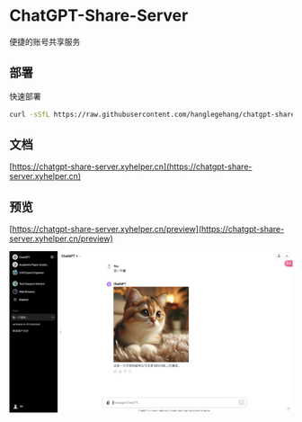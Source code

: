 # ChatGPT-Share-Server

便捷的账号共享服务


## 部署

快速部署

```bash
curl -sSfL https://raw.githubusercontent.com/hanglegehang/chatgpt-share-server/deploy/quick-install.sh | bash
```

## 文档

[https://chatgpt-share-server.xyhelper.cn](https://chatgpt-share-server.xyhelper.cn)

## 预览

[https://chatgpt-share-server.xyhelper.cn/preview](https://chatgpt-share-server.xyhelper.cn/preview)

![preview](docs/.vuepress/public/images/chat.png)